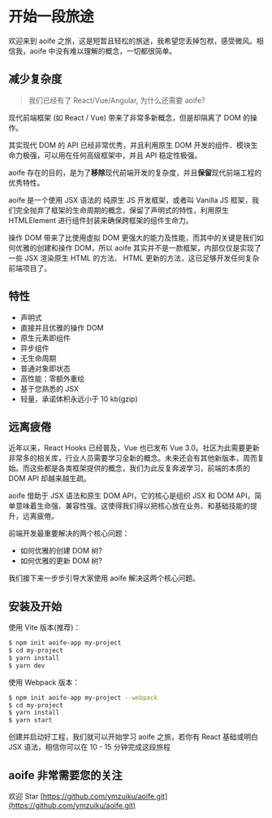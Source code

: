 # 开始一段旅途

欢迎来到 aoife 之旅，这是短暂且轻松的旅途，我希望您丢掉包袱，感受微风。相信我，aoife 中没有难以理解的概念，一切都很简单。

## 减少复杂度

> 我们已经有了 React/Vue/Angular, 为什么还需要 aoife?

现代前端框架 (如 React / Vue) 带来了非常多新概念，但是却隔离了 DOM 的操作。

其实现代 DOM 的 API 已经非常优秀，并且利用原生 DOM 开发的组件、模块生命力极强，可以用在任何高级框架中，并且 API 稳定性极强。

aoife 存在的目的，是为了**移除**现代前端开发的复杂度，并且**保留**现代前端工程的优秀特性。

aoife 是一个使用 JSX 语法的 纯原生 JS 开发框架，或者叫 Vanilla JS 框架，我们完全抛弃了框架的生命周期的概念，保留了声明式的特性，利用原生 HTMLElement 进行组件封装来确保跨框架的组件生命力。

操作 DOM 带来了比使用虚拟 DOM 更强大的能力及性能，而其中的关键是我们如何优雅的创建和操作 DOM，所以 aoife 其实并不是一款框架，内部仅仅是实现了一些 JSX 渲染原生 HTML 的方法、 HTML 更新的方法，这已足够开发任何复杂前端项目了。

## 特性

- 声明式
- 直接并且优雅的操作 DOM
- 原生元素即组件
- 异步组件
- 无生命周期
- 普通对象即状态
- 高性能：零额外重绘
- 基于您熟悉的 JSX
- 轻量，承诺体积永远小于 10 kb(gzip)

## 远离疲倦

近年以来，React Hooks 已经普及，Vue 也已发布 Vue 3.0。社区为此需要更新非常多的相关库，行业人员需要学习全新的概念。未来还会有其他新版本，周而复始。而这些都是各类框架提供的概念，我们为此反复奔波学习，前端的本质的 DOM API 却越来越生疏。

aoife 借助于 JSX 语法和原生 DOM API，它的核心是组织 JSX 和 DOM API，简单意味着生命强、兼容性强。这使得我们得以把核心放在业务、和基础技能的提升，远离疲倦。

前端开发最重要解决的两个核心问题：

- 如何优雅的创建 DOM 树?
- 如何优雅的更新 DOM 树?

我们接下来一步步引导大家使用 aoife 解决这两个核心问题。

## 安装及开始

使用 Vite 版本(推荐)：

```bash
$ npm init aoife-app my-project
$ cd my-project
$ yarn install
$ yarn dev
```

使用 Webpack 版本：

```bash
$ npm init aoife-app my-project --webpack
$ cd my-project
$ yarn install
$ yarn start
```

创建并启动好工程，我们就可以开始学习 aoife 之旅，若你有 React 基础或明白 JSX 语法，相信你可以在 10 - 15 分钟完成这段旅程

## aoife 非常需要您的关注

欢迎 Star [https://github.com/ymzuiku/aoife.git](https://github.com/ymzuiku/aoife.git)
